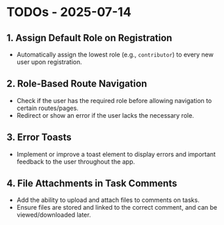 # TODOs - 2025-07-14

## 1. Assign Default Role on Registration

- Automatically assign the lowest role (e.g., `contributor`) to every new user upon registration.

## 2. Role-Based Route Navigation

- Check if the user has the required role before allowing navigation to certain routes/pages.
- Redirect or show an error if the user lacks the necessary role.

## 3. Error Toasts

- Implement or improve a toast element to display errors and important feedback to the user throughout the app.

## 4. File Attachments in Task Comments

- Add the ability to upload and attach files to comments on tasks.
- Ensure files are stored and linked to the correct comment, and can be viewed/downloaded later.
